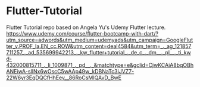 # Flutter-Tutorial
Flutter Tutorial repo based on Angela Yu's Udemy Flutter lecture. 
https://www.udemy.com/course/flutter-bootcamp-with-dart/?utm_source=adwords&utm_medium=udemyads&utm_campaign=GoogleFlutter_v.PROF_la.EN_cc.ROW&utm_content=deal4584&utm_term=_._ag_121857711257_._ad_535699942213_._kw_flutter+tutorial_._de_c_._dm__._pl__._ti_kwd-432000815711_._li_1009871_._pd__._&matchtype=e&gclid=CjwKCAiA8bqOBhANEiwA-sIlNx6wOscC5wAAp49w_kDBNaTc3iJVZ7-22W6yr3EqDQCfHhEev__86RoCsMIQAvD_BwE
